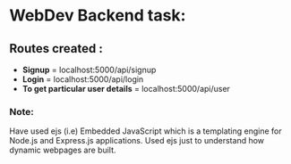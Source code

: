 # WebDev Backend task:

## Routes created :
- **Signup** = localhost:5000/api/signup
- **Login** = localhost:5000/api/login
- **To get particular user details** = localhost:5000/api/user

### Note:
Have used ejs (i.e) Embedded JavaScript which is a templating engine for Node.js and Express.js applications. Used ejs just to understand how dynamic webpages are built.
